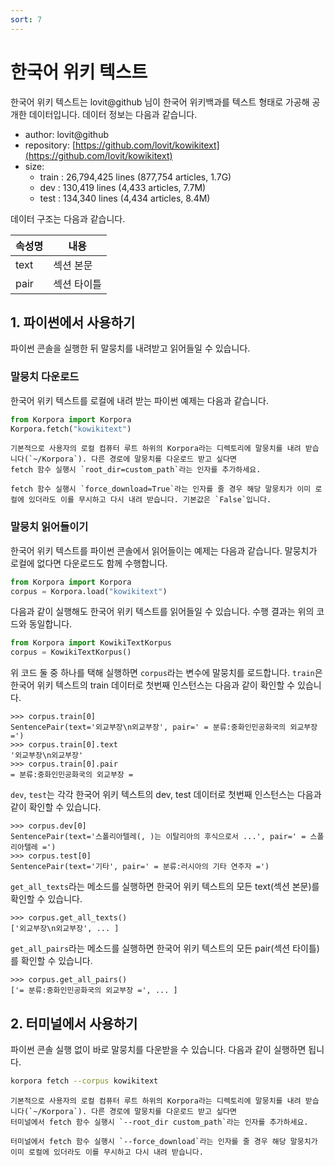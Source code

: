 ```yaml
---
sort: 7
---
```


# 한국어 위키 텍스트

한국어 위키 텍스트는 lovit@github 님이 한국어 위키백과를 텍스트 형태로 가공해 공개한 데이터입니다.
데이터 정보는 다음과 같습니다.

- author: lovit@github
- repository: [https://github.com/lovit/kowikitext](https://github.com/lovit/kowikitext)
- size:
  - train : 26,794,425 lines (877,754 articles, 1.7G)
  - dev : 130,419 lines (4,433 articles, 7.7M)
  - test : 134,340 lines (4,434 articles, 8.4M)

데이터 구조는 다음과 같습니다.

|속성명|내용|
|---|---|
|text|섹션 본문|
|pair|섹션 타이틀|


## 1. 파이썬에서 사용하기

파이썬 콘솔을 실행한 뒤 말뭉치를 내려받고 읽어들일 수 있습니다.

### 말뭉치 다운로드

한국어 위키 텍스트를 로컬에 내려 받는 파이썬 예제는 다음과 같습니다.

```python
from Korpora import Korpora
Korpora.fetch("kowikitext")
```

```note
기본적으로 사용자의 로컬 컴퓨터 루트 하위의 Korpora라는 디렉토리에 말뭉치를 내려 받습니다(`~/Korpora`). 다른 경로에 말뭉치를 다운로드 받고 싶다면 
fetch 함수 실행시 `root_dir=custom_path`라는 인자를 추가하세요.
```

```tip
fetch 함수 실행시 `force_download=True`라는 인자를 줄 경우 해당 말뭉치가 이미 로컬에 있더라도 이를 무시하고 다시 내려 받습니다. 기본값은 `False`입니다.
```


### 말뭉치 읽어들이기

한국어 위키 텍스트를 파이썬 콘솔에서 읽어들이는 예제는 다음과 같습니다.
말뭉치가 로컬에 없다면 다운로드도 함께 수행합니다.

```python
from Korpora import Korpora
corpus = Korpora.load("kowikitext")
```

다음과 같이 실행해도 한국어 위키 텍스트를 읽어들일 수 있습니다.
수행 결과는 위의 코드와 동일합니다.

```python
from Korpora import KowikiTextKorpus
corpus = KowikiTextKorpus()
```

위 코드 둘 중 하나를 택해 실행하면 `corpus`라는 변수에 말뭉치를 로드합니다.
`train`은 한국어 위키 텍스트의 train 데이터로 첫번째 인스턴스는 다음과 같이 확인할 수 있습니다.

```
>>> corpus.train[0]
SentencePair(text='외교부장\n외교부장', pair=' = 분류:중화인민공화국의 외교부장 =')
>>> corpus.train[0].text
'외교부장\n외교부장'
>>> corpus.train[0].pair
= 분류:중화인민공화국의 외교부장 =
```

`dev`, `test`는 각각 한국어 위키 텍스트의 dev, test 데이터로 첫번째 인스턴스는 다음과 같이 확인할 수 있습니다.

```
>>> corpus.dev[0]
SentencePair(text='스폴리아텔레(, )는 이탈리아의 후식으로서 ...', pair=' = 스폴리아텔레 =')
>>> corpus.test[0]
SentencePair(text='기타', pair=' = 분류:러시아의 기타 연주자 =')
```

`get_all_texts`라는 메소드를 실행하면 한국어 위키 텍스트의 모든 text(섹션 본문)를 확인할 수 있습니다.

```
>>> corpus.get_all_texts()
['외교부장\n외교부장', ... ]
```

`get_all_pairs`라는 메소드를 실행하면 한국어 위키 텍스트의 모든 pair(섹션 타이틀)를 확인할 수 있습니다.

```
>>> corpus.get_all_pairs()
['= 분류:중화인민공화국의 외교부장 =', ... ]
```


## 2. 터미널에서 사용하기

파이썬 콘솔 실행 없이 바로 말뭉치를 다운받을 수 있습니다.
다음과 같이 실행하면 됩니다.

```bash
korpora fetch --corpus kowikitext
```

```note
기본적으로 사용자의 로컬 컴퓨터 루트 하위의 Korpora라는 디렉토리에 말뭉치를 내려 받습니다(`~/Korpora`). 다른 경로에 말뭉치를 다운로드 받고 싶다면 
터미널에서 fetch 함수 실행시 `--root_dir custom_path`라는 인자를 추가하세요.
```

```tip
터미널에서 fetch 함수 실행시 `--force_download`라는 인자를 줄 경우 해당 말뭉치가 이미 로컬에 있더라도 이를 무시하고 다시 내려 받습니다.
```